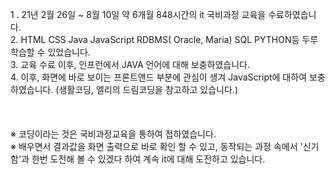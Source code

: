 1 . 21년 2월 26일 ~ 8월 10일 약 6개월 848시간의 it 국비과정 교육을 수료하였습니다. <br>
2.  HTML CSS Java JavaScript RDBMS( Oracle, Maria) SQL PYTHON등 두루 학습할 수 있었습니다. <br>
3.  교육 수료 이후, 인프런에서 JAVA 언어에 대해 보충하였습니다. <br>
4.  이후, 화면에 바로 보이는 프론트앤드 부분에 관심이 생겨 JavaScript에 대하여 보충하였습니다. (생활코딩, 엘리의 드림코딩을 참고하고 있습니다.) <br>
<br><br><br>
※ 코딩이라는 것은 국비과정교육을 통하여 접하였습니다. <br>
※ 배우면서 결과값을 화면 출력으로 바로 확인 할 수 있고, 동작되는 과정 속에서 '신기함'과 한번 도전해 볼 수 있겠다 하여 계속 it에 대해 도전하고 있습니다.  <br>
